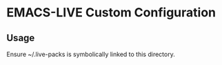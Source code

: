 
# EMACS-LIVE Custom Configuration

## Usage

Ensure ~/.live-packs is symbolically linked to this directory.

